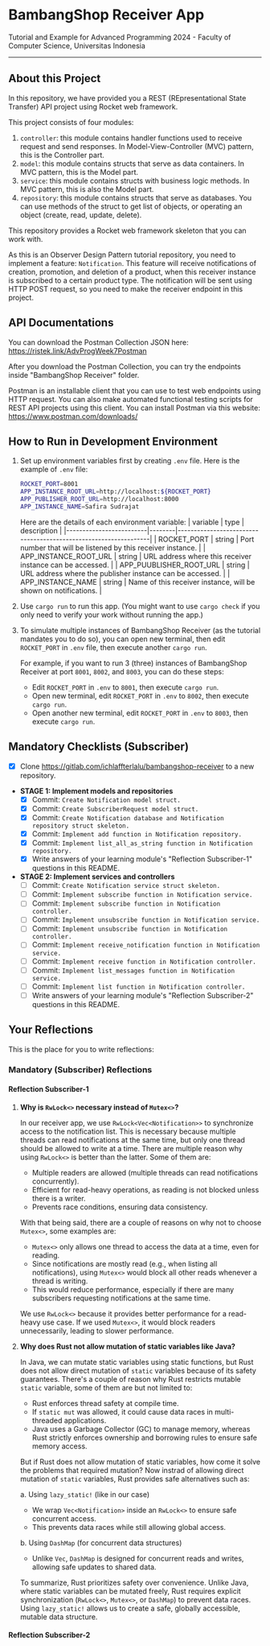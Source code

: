 # BambangShop Receiver App
Tutorial and Example for Advanced Programming 2024 - Faculty of Computer Science, Universitas Indonesia

---

## About this Project
In this repository, we have provided you a REST (REpresentational State Transfer) API project using Rocket web framework.

This project consists of four modules:
1.  `controller`: this module contains handler functions used to receive request and send responses.
    In Model-View-Controller (MVC) pattern, this is the Controller part.
2.  `model`: this module contains structs that serve as data containers.
    In MVC pattern, this is the Model part.
3.  `service`: this module contains structs with business logic methods.
    In MVC pattern, this is also the Model part.
4.  `repository`: this module contains structs that serve as databases.
    You can use methods of the struct to get list of objects, or operating an object (create, read, update, delete).

This repository provides a Rocket web framework skeleton that you can work with.

As this is an Observer Design Pattern tutorial repository, you need to implement a feature: `Notification`.
This feature will receive notifications of creation, promotion, and deletion of a product, when this receiver instance is subscribed to a certain product type.
The notification will be sent using HTTP POST request, so you need to make the receiver endpoint in this project.

## API Documentations

You can download the Postman Collection JSON here: https://ristek.link/AdvProgWeek7Postman

After you download the Postman Collection, you can try the endpoints inside "BambangShop Receiver" folder.

Postman is an installable client that you can use to test web endpoints using HTTP request.
You can also make automated functional testing scripts for REST API projects using this client.
You can install Postman via this website: https://www.postman.com/downloads/

## How to Run in Development Environment
1.  Set up environment variables first by creating `.env` file.
    Here is the example of `.env` file:
    ```bash
    ROCKET_PORT=8001
    APP_INSTANCE_ROOT_URL=http://localhost:${ROCKET_PORT}
    APP_PUBLISHER_ROOT_URL=http://localhost:8000
    APP_INSTANCE_NAME=Safira Sudrajat
    ```
    Here are the details of each environment variable:
    | variable                | type   | description                                                     |
    |-------------------------|--------|-----------------------------------------------------------------|
    | ROCKET_PORT             | string | Port number that will be listened by this receiver instance.    |
    | APP_INSTANCE_ROOT_URL   | string | URL address where this receiver instance can be accessed.       |
    | APP_PUUBLISHER_ROOT_URL | string | URL address where the publisher instance can be accessed.       |
    | APP_INSTANCE_NAME       | string | Name of this receiver instance, will be shown on notifications. |
2.  Use `cargo run` to run this app.
    (You might want to use `cargo check` if you only need to verify your work without running the app.)
3.  To simulate multiple instances of BambangShop Receiver (as the tutorial mandates you to do so),
    you can open new terminal, then edit `ROCKET_PORT` in `.env` file, then execute another `cargo run`.

    For example, if you want to run 3 (three) instances of BambangShop Receiver at port `8001`, `8002`, and `8003`, you can do these steps:
    -   Edit `ROCKET_PORT` in `.env` to `8001`, then execute `cargo run`.
    -   Open new terminal, edit `ROCKET_PORT` in `.env` to `8002`, then execute `cargo run`.
    -   Open another new terminal, edit `ROCKET_PORT` in `.env` to `8003`, then execute `cargo run`.

## Mandatory Checklists (Subscriber)
-   [x] Clone https://gitlab.com/ichlaffterlalu/bambangshop-receiver to a new repository.
-   **STAGE 1: Implement models and repositories**
    -   [x] Commit: `Create Notification model struct.`
    -   [x] Commit: `Create SubscriberRequest model struct.`
    -   [x] Commit: `Create Notification database and Notification repository struct skeleton.`
    -   [x] Commit: `Implement add function in Notification repository.`
    -   [x] Commit: `Implement list_all_as_string function in Notification repository.`
    -   [x] Write answers of your learning module's "Reflection Subscriber-1" questions in this README.
-   **STAGE 2: Implement services and controllers**
    -   [ ] Commit: `Create Notification service struct skeleton.`
    -   [ ] Commit: `Implement subscribe function in Notification service.`
    -   [ ] Commit: `Implement subscribe function in Notification controller.`
    -   [ ] Commit: `Implement unsubscribe function in Notification service.`
    -   [ ] Commit: `Implement unsubscribe function in Notification controller.`
    -   [ ] Commit: `Implement receive_notification function in Notification service.`
    -   [ ] Commit: `Implement receive function in Notification controller.`
    -   [ ] Commit: `Implement list_messages function in Notification service.`
    -   [ ] Commit: `Implement list function in Notification controller.`
    -   [ ] Write answers of your learning module's "Reflection Subscriber-2" questions in this README.

## Your Reflections
This is the place for you to write reflections:

### Mandatory (Subscriber) Reflections

#### Reflection Subscriber-1

1. **Why is `RwLock<>` necessary instead of `Mutex<>`?**

    In our receiver app, we use `RwLock<Vec<Notification>>` to synchronize access to the notification list. This is necessary because multiple threads can read notifications at the same time, but only one thread should be allowed to write at a time. There are multiple reason why using `RwLock<>` is better than the latter. Some of them are:

    -   Multiple readers are allowed (multiple threads can read notifications concurrently).
    -   Efficient for read-heavy operations, as reading is not blocked unless there is a writer.
    -   Prevents race conditions, ensuring data consistency.

    With that being said, there are a couple of reasons on why not to choose `Mutex<>`, some examples are:

    -   `Mutex<>` only allows one thread to access the data at a time, even for reading.
    -   Since notifications are mostly read (e.g., when listing all notifications), using `Mutex<>` would block all other reads whenever a thread is writing.
    -   This would reduce performance, especially if there are many subscribers requesting notifications at the same time.

    We use `RwLock<>` because it provides better performance for a read-heavy use case. If we used `Mutex<>`, it would block readers unnecessarily, leading to slower performance.

2. **Why does Rust not allow mutation of static variables like Java?**

    In Java, we can mutate static variables using static functions, but Rust does not allow direct mutation of `static` variables because of its safety guarantees. There's a couple of reason why Rust restricts mutable `static` variable, some of them are but not limited to:

    -   Rust enforces thread safety at compile time.
    -   If `static mut` was allowed, it could cause data races in multi-threaded applications.
    -   Java uses a Garbage Collector (GC) to manage memory, whereas Rust strictly enforces ownership and borrowing rules to ensure safe memory access.

    But if Rust does not allow mutation of static variables, how come it solve the problems that required mutation? Now instrad of allowing direct mutation of `static` variables, Rust provides safe alternatives such as:

    a. Using `lazy_static!` (like in our case)

    -   We wrap `Vec<Notification>` inside an `RwLock<>` to ensure safe concurrent access.
    -   This prevents data races while still allowing global access.

    b. Using `DashMap` (for concurrent data structures)

    -   Unlike `Vec`, `DashMap` is designed for concurrent reads and writes, allowing safe updates to shared data.

    To summarize, Rust prioritizes safety over convenience. Unlike Java, where static variables can be mutated freely, Rust requires explicit synchronization (`RwLock<>`, `Mutex<>`, or `DashMap`) to prevent data races. Using `lazy_static!` allows us to create a safe, globally accessible, mutable data structure.


#### Reflection Subscriber-2
